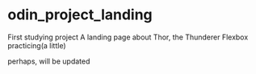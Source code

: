 # odin_project_landing

First studying project
A landing page about Thor, the Thunderer
Flexbox practicing(a little)

perhaps, will be updated